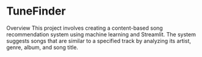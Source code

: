 # TuneFinder
Overview 
This project involves creating a content-based song recommendation system using machine learning and Streamlit. The system suggests songs that are similar to a specified track by analyzing its artist, genre, album, and song title.
